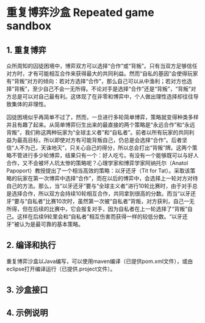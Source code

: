 # 重复博弈沙盒 Repeated game sandbox



## 1. 重复博弈
众所周知的囚徒困境中，博弈双方可以选择“合作”或“背叛”。只有当双方足够信任对方时，才有可能相互合作来获得最大的共同利益。然而“自私的基因”会使得玩家有“背叛”对方的倾向：若对方选择“合作”，那么自己可以从中渔利；若对方也选择“背叛”，至少自己不会一无所得。不论对手是选择“合作”还是“背叛”，“背叛”对方总是可以对自己最有利。这体现了在非零和博弈中，个人做出理性选择却往往导致集体的非理性。

囚徒困境似乎再简单不过了，然而，一旦进行多轮简单博弈，策略就变得种类多样并且有趣了起来。从简单博弈衍生出来的最直接的两个策略是“永远合作”和“永远背叛”，我们称这两种玩家为“全球主义者”和“自私者”。前者以所有玩家的共同利益为最高目标，所以即使对方有可能背叛自己，仍总是会选择“合作”。后者坚信“人不为己，天诛地灭”，只关心自己的得分，所以总会打出“背叛”牌。这两个策略不管进行多少轮博弈，结果只有一个：好人吃亏。有没有一个能够既可以与好人合作，又不会被坏人坑太惨的策略呢？心理学家和博弈学家阿纳托尔（Anatol Papoport）教授提出了一个相当高效的策略：以牙还牙（Tit for Tat）。采取该策略的玩家在第一次博弈中选择“合作”，而在以后的博弈中，会选择上一轮对方对待自己的方法。那么，当“以牙还牙”要与“全球主义者”进行10轮比赛时，由于对手总是选择合作，所以双方会持续10轮相互合作，共同拿到很高的分数。而当“以牙还牙”要与“自私者”比赛10次时，虽然第一次被“自私者”背叛，对方获利，自己一无所得，但在后续的比赛中，它会报复对手，因为自私者在上一轮选择了“背叛”自己。这样在后续9轮里会和“自私者”相互伤害而获得一样的较低分数。“以牙还牙”被认为是最可靠的基本策略。




## 2. 编译和执行

重复博弈沙盒以Java编写，可以使用maven编译（已提供pom.xml文件），或由eclipse打开编译运行（已提供.project文件）。

## 3. 沙盒接口

## 4. 示例说明

